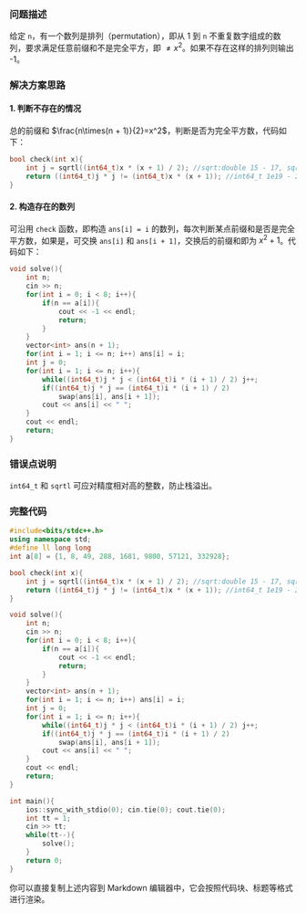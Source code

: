 ### 问题描述

给定 `n`，有一个数列是排列（permutation），即从 1 到 `n` 不重复数字组成的数列，要求满足任意前缀和不是完全平方，即 $\neq x^2$。如果不存在这样的排列则输出 -1。

### 解决方案思路

#### 1. 判断不存在的情况
总的前缀和 $\frac{n\times(n + 1)}{2}=x^2$，判断是否为完全平方数，代码如下：
```cpp
bool check(int x){
    int j = sqrtl((int64_t)x * (x + 1) / 2); //sqrt:double 15 - 17, sqrtl:long double 18 - 36
    return ((int64_t)j * j != (int64_t)x * (x + 1)); //int64_t 1e19 - 2e19
}
```

#### 2. 构造存在的数列
可沿用 `check` 函数，即构造 `ans[i] = i` 的数列，每次判断某点前缀和是否是完全平方数，如果是，可交换 `ans[i]` 和 `ans[i + 1]`，交换后的前缀和即为 $x^2 + 1$。代码如下：
```cpp
void solve(){
    int n;
    cin >> n;
    for(int i = 0; i < 8; i++){
        if(n == a[i]){
            cout << -1 << endl;
            return;
        }
    }
    vector<int> ans(n + 1);
    for(int i = 1; i <= n; i++) ans[i] = i;
    int j = 0;
    for(int i = 1; i <= n; i++){
        while((int64_t)j * j < (int64_t)i * (i + 1) / 2) j++;
        if((int64_t)j * j == (int64_t)i * (i + 1) / 2)
            swap(ans[i], ans[i + 1]);
        cout << ans[i] << " ";
    }
    cout << endl;
    return;
}
```

### 错误点说明
`int64_t` 和 `sqrtl` 可应对精度相对高的整数，防止栈溢出。

### 完整代码
```cpp
#include<bits/stdc++.h>
using namespace std;
#define ll long long
int a[8] = {1, 8, 49, 288, 1681, 9800, 57121, 332928};

bool check(int x){
    int j = sqrtl((int64_t)x * (x + 1) / 2); //sqrt:double 15 - 17, sqrtl:long double 18 - 36
    return ((int64_t)j * j != (int64_t)x * (x + 1)); //int64_t 1e19 - 2e19
}

void solve(){
    int n;
    cin >> n;
    for(int i = 0; i < 8; i++){
        if(n == a[i]){
            cout << -1 << endl;
            return;
        }
    }
    vector<int> ans(n + 1);
    for(int i = 1; i <= n; i++) ans[i] = i;
    int j = 0;
    for(int i = 1; i <= n; i++){
        while((int64_t)j * j < (int64_t)i * (i + 1) / 2) j++;
        if((int64_t)j * j == (int64_t)i * (i + 1) / 2)
            swap(ans[i], ans[i + 1]);
        cout << ans[i] << " ";
    }
    cout << endl;
    return;
}

int main(){
    ios::sync_with_stdio(0); cin.tie(0); cout.tie(0);
    int tt = 1;
    cin >> tt;
    while(tt--){
        solve();
    }
    return 0;
}
```

你可以直接复制上述内容到 Markdown 编辑器中，它会按照代码块、标题等格式进行渲染。 
